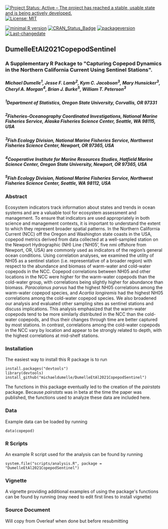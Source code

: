 [![Project Status: Active – The project has reached a stable, usable state and is being actively developed.](http://www.repostatus.org/badges/latest/active.svg)](http://www.repostatus.org/#active)
[![License: MIT](https://img.shields.io/badge/License-MIT-yellow.svg)](https://opensource.org/licenses/MIT)

[![minimal R version](https://img.shields.io/badge/R%3E%3D-2.1.0-6666ff.svg)](https://cran.r-project.org/) [![CRAN\_Status\_Badge](http://www.r-pkg.org/badges/version/kotzeb0912)](https://cran.r-project.org/) [![packageversion](https://img.shields.io/badge/Package%20version-0.0.0.9000-orange.svg?style=flat-square)](https://github.com/michaeldumelle/DumelleEtAl2021STLMM)
[![Last-changedate](https://img.shields.io/badge/last%20change-2021--01--27-blue.svg)](https://github.com/michaeldumelle/DumelleEtAl2021STLMM)


## DumelleEtAl2021CopepodSentinel

### A Supplementary R Package to "Capturing Copepod Dynamics in the Northern California Current Using Sentinel Stations".

##### Michael Dumelle<sup>1</sup>, Jesse F. Lamb<sup>2</sup>, Kym C. Jacobson<sup>3</sup>, Mary Hunsicker<sup>3</sup>, Cheryl A. Morgan<sup>4</sup>, Brian J. Burke<sup>5</sup>, William T. Peterson<sup>3</sup>

##### <sup>1</sup>Department of Statistics, Oregon State University, Corvallis, OR 97331
##### <sup>2</sup>Fisheries-Oceanography Coordinated Investigations, National Marine Fisheries Service, Alaska Fisheries Science Center, Seattle, WA 98115, USA
##### <sup>3</sup>Fish Ecology Division, National Marine Fisheries Service, Northwest Fisheries Science Center, Newport, OR 97365, USA
##### <sup>4</sup>Cooperative Institute for Marine Resources Studies, Hatfield Marine Science Center, Oregon State University, Newport, OR 97365, USA
##### <sup>5</sup>Fish Ecology Division, National Marine Fisheries Service, Northwest Fisheries Science Center, Seattle, WA 98112, USA

### Abstract 
Ecosystem indicators track information about states and trends in ocean systems and are a valuable tool for ecosystem assessment and management.  To ensure that indicators are used appropriately in both science and management contexts, it is important to understand the extent to which they represent broader spatial patterns.  In the Northern California Current (NCC) off the Oregon and Washington state coasts in the USA, copepod metrics derived from data collected at a well-sampled station on the Newport Hydrographic (NH) Line (‘NH05’, five nmi offshore from Newport, OR, USA) are commonly used as indicators of the region’s general ocean conditions.  Using correlation analyses, we examined the utility of NH05 as a sentinel station (i.e. representative of a broader region) with respect to the abundance and biomass of warm-water and cold-water copepods in the NCC.  Copepod correlations between NH05 and other locations in the NCC were higher for the warm-water copepods than the cold-water group, with correlations being slightly higher for abundance than biomass. *Paracalanus parvus* had the highest NH05 correlations among the warm-water copepod species, and *Acartia longiremis* had the highest NH05 correlations among the cold-water copepod species. We also broadened our analysis and evaluated other sampling sites as sentinel stations and discuss implications.  This analysis emphasized that the warm-water copepods tend to be more similarly distributed in the NCC than the cold-water copepods, and thus their changes through time are better captured by most stations.  In contrast, correlations among the cold-water copepods in the NCC vary by location and appear to be strongly related to depth, with the highest correlations at mid-shelf stations.

### Installation

The easiest way to install this R package is to run
```
install.packages("devtools")
library(devtools)
install_github("michaeldumelle/DumelleEtAl2021CopepodSentinel")
```

The functions in this package eventually led to the creation of the *pairstats* package. Because *pairstats* was in beta at the time the paper was published, the functions used to analyze these data are included here.

### Data

Example data can be loaded by running
```
data(copepod)
```

### R Scripts

An example R script used for the analysis can be found by running
```
system.file("scripts/analysis.R", package = "DumelleEtAl2021CopepodSentinel")
```

### Vignette

A vignette providing additional examples of using the package's functions can be found by running (may need to edit first lines to install vignette)

### Source Document

Will copy from Overleaf when done but before resubmitting
